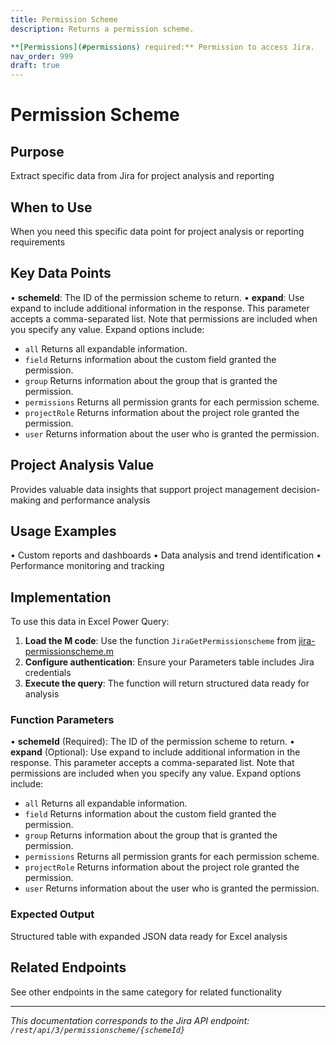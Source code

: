 ```yaml
---
title: Permission Scheme
description: Returns a permission scheme.

**[Permissions](#permissions) required:** Permission to access Jira.
nav_order: 999
draft: true
---
```


# Permission Scheme

## Purpose
Extract specific data from Jira for project analysis and reporting

## When to Use
When you need this specific data point for project analysis or reporting requirements

## Key Data Points
• **schemeId**: The ID of the permission scheme to return.
• **expand**: Use expand to include additional information in the response. This parameter accepts a comma-separated list. Note that permissions are included when you specify any value. Expand options include:

 *  `all` Returns all expandable information.
 *  `field` Returns information about the custom field granted the permission.
 *  `group` Returns information about the group that is granted the permission.
 *  `permissions` Returns all permission grants for each permission scheme.
 *  `projectRole` Returns information about the project role granted the permission.
 *  `user` Returns information about the user who is granted the permission.

## Project Analysis Value
Provides valuable data insights that support project management decision-making and performance analysis

## Usage Examples
• Custom reports and dashboards
• Data analysis and trend identification
• Performance monitoring and tracking

## Implementation
To use this data in Excel Power Query:

1. **Load the M code**: Use the function `JiraGetPermissionscheme` from [jira-permissionscheme.m](../assets/jira-permissionscheme.m)
2. **Configure authentication**: Ensure your Parameters table includes Jira credentials
3. **Execute the query**: The function will return structured data ready for analysis

### Function Parameters
• **schemeId** (Required): The ID of the permission scheme to return.
• **expand** (Optional): Use expand to include additional information in the response. This parameter accepts a comma-separated list. Note that permissions are included when you specify any value. Expand options include:

 *  `all` Returns all expandable information.
 *  `field` Returns information about the custom field granted the permission.
 *  `group` Returns information about the group that is granted the permission.
 *  `permissions` Returns all permission grants for each permission scheme.
 *  `projectRole` Returns information about the project role granted the permission.
 *  `user` Returns information about the user who is granted the permission.

### Expected Output
Structured table with expanded JSON data ready for Excel analysis

## Related Endpoints
See other endpoints in the same category for related functionality

---
*This documentation corresponds to the Jira API endpoint: `/rest/api/3/permissionscheme/{schemeId}`*
